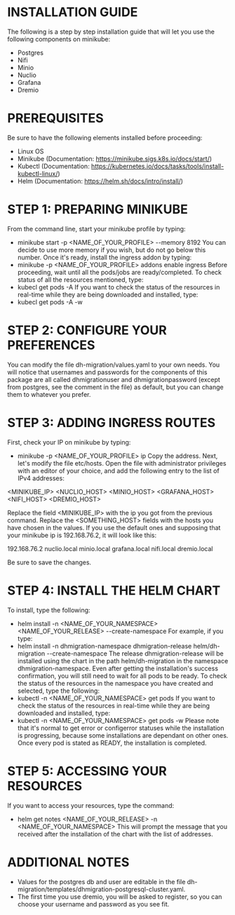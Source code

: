 # INSTALLATION GUIDE
The following is a step by step installation guide that will let you use the following components on minikube:
-   Postgres
-   Nifi
-   Minio
-   Nuclio
-   Grafana
-   Dremio

# PREREQUISITES
Be sure to have the following elements installed before proceeding:
-   Linux OS
-   Minikube (Documentation: https://minikube.sigs.k8s.io/docs/start/)
-   Kubectl (Documentation: https://kubernetes.io/docs/tasks/tools/install-kubectl-linux/)
-   Helm (Documentation: https://helm.sh/docs/intro/install/)

# STEP 1: PREPARING MINIKUBE
From the command line, start your minikube profile by typing:
-   minikube start -p <NAME_OF_YOUR_PROFILE> --memory 8192
You can decide to use more memory if you wish, but do not go below this number.
Once it's ready, install the ingress addon by typing:
-   minikube -p <NAME_OF_YOUR_PROFILE> addons enable ingress
Before proceeding, wait until all the pods/jobs are ready/completed. To check status of all the resources mentioned, type:
-   kubecl get pods -A
If you want to check the status of the resources in real-time while they are being downloaded and installed, type:
-   kubecl get pods -A -w

# STEP 2: CONFIGURE YOUR PREFERENCES
You can modify the file dh-migration/values.yaml to your own needs. You will notice that usernames and passwords for the components of this package are all called dhmigrationuser and dhmigrationpassword (except from postgres, see the comment in the file) as default, but you can change them to whatever you prefer.

# STEP 3: ADDING INGRESS ROUTES
First, check your IP on minikube by typing:
-   minikube -p <NAME_OF_YOUR_PROFILE> ip
Copy the address.
Next, let's modify the file etc/hosts.
Open the file with administrator privileges with an editor of your choice, and add the following entry to the list of IPv4 addresses:

<MINIKUBE_IP>    <NUCLIO_HOST> <MINIO_HOST> <GRAFANA_HOST> <NIFI_HOST> <DREMIO_HOST> 

Replace the field <MINIKUBE_IP> with the ip you got from the previous command.
Replace the <SOMETHING_HOST> fields with the hosts you have chosen in the values. If you use the default ones and supposing that your minikube ip is 192.168.76.2, it will look like this:

192.168.76.2   nuclio.local minio.local grafana.local nifi.local dremio.local 

Be sure to save the changes.

# STEP 4: INSTALL THE HELM CHART
To install, type the following:
-   helm install -n <NAME_OF_YOUR_NAMESPACE> <NAME_OF_YOUR_RELEASE> <PATH-OF-DH-MIGRATION-FOLDER> --create-namespace
For example, if you type:
-   helm install -n dhmigration-namespace dhmigration-release helm/dh-migration --create-namespace
The release dhmigration-release will be installed using the chart in the path helm/dh-migration in the namespace dhmigration-namespace.
Even after getting the installation's success confirmation, you will still need to wait for all pods to be ready. To check the status of the resources in the namespace you have created and selected, type the following:
-   kubectl -n <NAME_OF_YOUR_NAMESPACE> get pods
If you want to check the status of the resources in real-time while they are being downloaded and installed, type:
-   kubectl -n <NAME_OF_YOUR_NAMESPACE> get pods -w
Please note that it's normal to get error or configerror statuses while the installation is progressing, because some installations are dependant on other ones.
Once every pod is stated as READY, the installation is completed.

# STEP 5: ACCESSING YOUR RESOURCES
If you want to access your resources, type the command:
-   helm get notes <NAME_OF_YOUR_RELEASE> -n <NAME_OF_YOUR_NAMESPACE>
This will prompt the message that you received after the installation of the chart with the list of addresses.

# ADDITIONAL NOTES
- Values for the postgres db and user are editable in the file dh-migration/templates/dhmigration-postgresql-cluster.yaml.
- The first time you use dremio, you will be asked to register, so you can choose your username and password as you see fit.